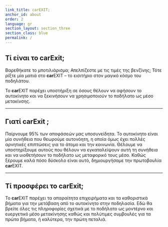 ```yaml
---
link_title: carEXIT;
anchor_id: about
order: 2
language: gr
section_layout: section_three
section_class: blue
permalink: /
---
```


## Τί είναι το **car**Exit;
Βαρεθήκατε το μποτιλιάρισμα; Απελπίζεστε με τις τιμές της βενζίνης; Τότε ρίξτε μία ματιά στο **car**EXIT – το εισιτήριο στον μαγικό κόσμο του ποδηλάτου.

Το **car**EXIT παρέχει υποστήριξη σε όσους θέλουν να αφήσουν το αυτοκίνητο και να ξεκινήσουν να χρησιμοποιούν το ποδήλατο ως μέσο μετακίνσης.

***

## Γιατί **car**Exit ;
Παίρνουμε 95% των αποφάσεών μας υποσυνείδητα. Το αυτοκίνητο είναι μία συνήθεια που θεωρούμε αυτονόητη, η οποία όμως έχει πολλές αρνητικές επιπτώσεις για το άτομο και την κοινωνία. Θέλουμε να υποστηρίξουμε αυτούς που θέλουν να εγκαταλείψουν αυτή τη συνήθεια και να υιοθετήσουν το ποδήλατο ως μεταφορικό τους μέσο. Καθώς ξέρουμε καλά πόσο δύσκολο είναι αυτό, δημιουργήσαμε την πρωτοβουλία **car**EXIT.

***

## Τί προσφέρει το **car**Exit;
Το **car**EXIT παρέχει τα απαραίτητα επιχειρήματα και τα καθοριστικά βήματα για την μετάβαση από το αυτοκίνητο στην ποδηλασία. Εδώ θα βρείτε όλες τις πληροφορίες σχετικά με το ποδήλατο ως μοντέρνο και ευεργετικό μέσο μετακίνησης καθώς και πολύτιμες συμβουλές για τα πρώτα βήματα, ή καλύτερα, την πρώτη πεταλιά.
